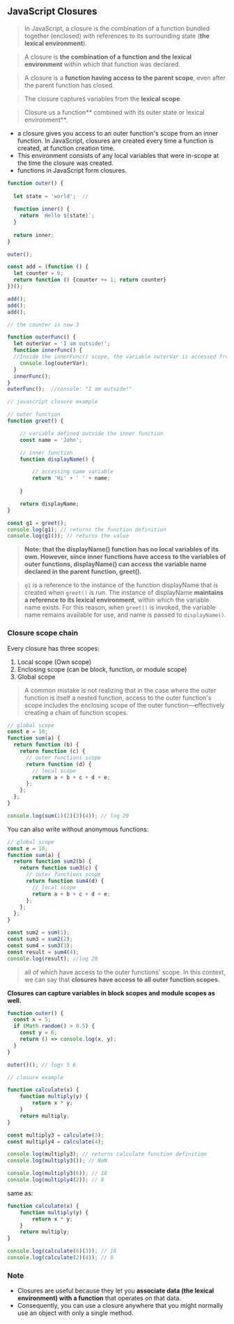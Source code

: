 ## JavaScript Closures
> In JavaScript, a closure is the combination of a function bundled together (enclosed) with references to its surrounding state (**the lexical environment**). 

> A closure is **the combination of a function and the lexical environment** within which that function was declared. 

> A closure is a **function having access to the parent scope**, even after the parent function has closed.

> The closure captures variables from the **lexical scope**.

> Closure us a function** combined with its outer state or lexical environment**.

- a closure gives you access to an outer function's scope from an inner function. In JavaScript, closures are created every time a function is created, at function creation time.
- This environment consists of any local variables that were in-scope at the time the closure was created. 
- functions in JavaScript form closures.

```js
function outer() {
  
  let state = 'world';  //
  
  function inner() {
    return `Hello ${state}`;
  }
  
  return inner;
}

outer();
```



```js
const add = (function () {
  let counter = 0;
  return function () {counter += 1; return counter}
})();

add();
add();
add();

// the counter is now 3
```
```js
function outerFunc() {
  let outerVar = 'I am outside!';
  function innerFunc() {
  //Inside the innerFunc() scope, the variable outerVar is accessed from the lexical scope.
    console.log(outerVar); 
  }
  innerFunc();
}
outerFunc();  //console: "I am outside!"
```
```js
// javascript closure example

// outer function
function greet() {

    // variable defined outside the inner function
    const name = 'John';

    // inner function
    function displayName() {

        // accessing name variable
        return 'Hi' + ' ' + name;
      
    }

    return displayName;
}

const g1 = greet();
console.log(g1); // returns the function definition
console.log(g1()); // returns the value
```
> **Note: that the displayName() function has no local variables of its own. However, since inner functions have access to the variables of outer functions, displayName() can access the variable name declared in the parent function, greet().**

> `g1` is a reference to the instance of the function displayName that is created when `greet()` is run. The instance of displayName **maintains a reference to its lexical environment**, within which the variable name exists. For this reason, when `greet()` is invoked, the variable name remains available for use, and name is passed to `displayName()`.

### Closure scope chain
Every closure has three scopes:

1. Local scope (Own scope)
2. Enclosing scope (can be block, function, or module scope)
3. Global scope

> A common mistake is not realizing that in the case where the outer function is itself a nested function, access to the outer function's scope includes the enclosing scope of the outer function—effectively creating a chain of function scopes. 

```js
// global scope
const e = 10;
function sum(a) {
  return function (b) {
    return function (c) {
      // outer functions scope
      return function (d) {
        // local scope
        return a + b + c + d + e;
      };
    };
  };
}

console.log(sum(1)(2)(3)(4)); // log 20
```

You can also write without anonymous functions:
```js
// global scope
const e = 10;
function sum(a) {
  return function sum2(b) {
    return function sum3(c) {
      // outer functions scope
      return function sum4(d) {
        // local scope
        return a + b + c + d + e;
      };
    };
  };
}

const sum2 = sum(1);
const sum3 = sum2(2);
const sum4 = sum3(3);
const result = sum4(4);
console.log(result); //log 20
```

> all of which have access to the outer functions' scope. In this context, we can say that **closures have access to all outer function scopes.**

**Closures can capture variables in block scopes and module scopes as well.**
```js
function outer() {
  const x = 5;
  if (Math.random() > 0.5) {
    const y = 6;
    return () => console.log(x, y);
  }
}

outer()(); // logs 5 6


```

```js
// closure example

function calculate(x) {
    function multiply(y) {
        return x * y;
    }
    return multiply;
}

const multiply3 = calculate(3);
const multiply4 = calculate(4);

console.log(multiply3); // returns calculate function definition
console.log(multiply3()); // NaN

console.log(multiply3(6)); // 18
console.log(multiply4(2)); // 8
```
same as:
```js
function calculate(x) {
    function multiply(y) {
        return x * y;
    }
    return multiply;
}

console.log(calculate(6)(3)); // 18
console.log(calculate(2)(4)); // 8
```





### Note
- Closures are useful because they let you **associate data (the lexical environment) with a function** that operates on that data.
- Consequently, you can use a closure anywhere that you might normally use an object with only a single method.





